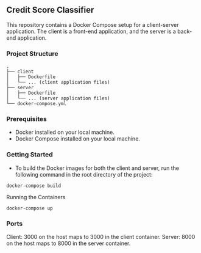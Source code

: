 ## Credit Score Classifier

This repository contains a Docker Compose setup for a client-server application. The client is a front-end application, and the server is a back-end application.

### Project Structure

    .
    ├── client
    │   ├── Dockerfile
    │   └── ... (client application files)
    ├── server
    │   ├── Dockerfile
    │   └── ... (server application files)
    └── docker-compose.yml

### Prerequisites

- Docker installed on your local machine.
- Docker Compose installed on your local machine.

### Getting Started

- To build the Docker images for both the client and server, run the following command in the root directory of the project:

```
docker-compose build
```

Running the Containers

```
docker-compose up
```

### Ports

Client: 3000 on the host maps to 3000 in the client container.
Server: 8000 on the host maps to 8000 in the server container.

